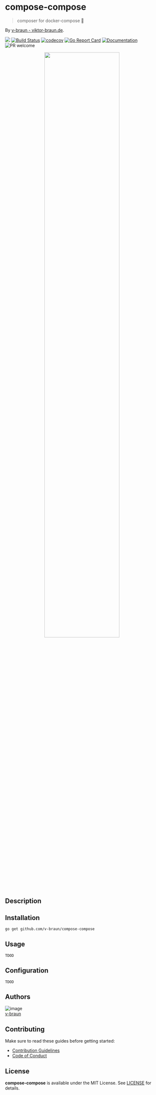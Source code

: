 # compose-compose
> composer for docker-compose 🤯

By [v-braun - viktor-braun.de](https://viktor-braun.de).

[![](https://img.shields.io/github/license/v-braun/compose-compose.svg?style=flat-square)](https://github.com/v-braun/compose-compose/blob/master/LICENSE)
[![Build Status](https://img.shields.io/travis/v-braun/compose-compose.svg?style=flat-square)](https://travis-ci.org/v-braun/compose-compose)
[![codecov](https://codecov.io/gh/v-braun/compose-compose/branch/master/graph/badge.svg)](https://codecov.io/gh/v-braun/compose-compose)
[![Go Report Card](https://goreportcard.com/badge/github.com/v-braun/compose-compose)](https://goreportcard.com/report/github.com/v-braun/compose-compose)
[![Documentation](https://godoc.org/github.com/v-braun/compose-compose?status.svg)](http://godoc.org/github.com/v-braun/compose-compose)
![PR welcome](https://img.shields.io/badge/PR-welcome-green.svg?style=flat-square)

<p align="center">
<img width="70%" src="https://via.placeholder.com/800x480.png?text=this%20is%20a%20placeholder%20for%20the%20project%20banner" />
</p>


## Description


## Installation
```sh
go get github.com/v-braun/compose-compose
```



## Usage

```
TDOD
```

## Configuration

```
TDOD
```



## Authors

![image](https://avatars3.githubusercontent.com/u/4738210?v=3&amp;s=50)  
[v-braun](https://github.com/v-braun/)



## Contributing

Make sure to read these guides before getting started:
- [Contribution Guidelines](https://github.com/v-braun/compose-compose/blob/master/CONTRIBUTING.md)
- [Code of Conduct](https://github.com/v-braun/compose-compose/blob/master/CODE_OF_CONDUCT.md)

## License
**compose-compose** is available under the MIT License. See [LICENSE](https://github.com/v-braun/compose-compose/blob/master/LICENSE) for details.
